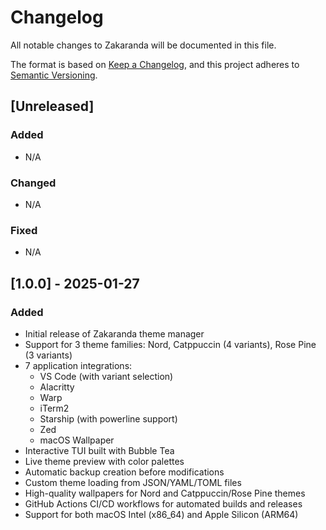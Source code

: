 # Changelog

All notable changes to Zakaranda will be documented in this file.

The format is based on [Keep a Changelog](https://keepachangelog.com/en/1.0.0/),
and this project adheres to [Semantic Versioning](https://semver.org/spec/v2.0.0.html).

## [Unreleased]

### Added
- N/A

### Changed
- N/A

### Fixed
- N/A

## [1.0.0] - 2025-01-27

### Added
- Initial release of Zakaranda theme manager
- Support for 3 theme families: Nord, Catppuccin (4 variants), Rose Pine (3 variants)
- 7 application integrations:
  - VS Code (with variant selection)
  - Alacritty
  - Warp
  - iTerm2
  - Starship (with powerline support)
  - Zed
  - macOS Wallpaper
- Interactive TUI built with Bubble Tea
- Live theme preview with color palettes
- Automatic backup creation before modifications
- Custom theme loading from JSON/YAML/TOML files
- High-quality wallpapers for Nord and Catppuccin/Rose Pine themes
- GitHub Actions CI/CD workflows for automated builds and releases
- Support for both macOS Intel (x86_64) and Apple Silicon (ARM64)

